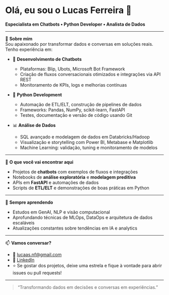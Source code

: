 # Olá, eu sou o Lucas Ferreira 👋

**Especialista em Chatbots • Python Developer • Analista de Dados**

---

🚀 **Sobre mim**  
Sou apaixonado por transformar dados e conversas em soluções reais. Tenho experiência em:

- 🤖 **Desenvolvimento de Chatbots**  
  - Plataformas: Blip, Ubots, Microsoft Bot Framework  
  - Criação de fluxos conversacionais otimizados e integrações via API REST  
  - Monitoramento de KPIs, logs e melhorias contínuas

- 🐍 **Python Development**  
  - Automação de ETL/ELT, construção de pipelines de dados  
  - Frameworks: Pandas, NumPy, scikit-learn, FastAPI  
  - Testes, documentação e versão de código usando Git

- 📊 **Análise de Dados**  
  - SQL avançado e modelagem de dados em Databricks/Hadoop  
  - Visualização e storytelling com Power BI, Metabase e Matplotlib  
  - Machine Learning: validação, tuning e monitoramento de modelos

---

💼 **O que você vai encontrar aqui**  
- Projetos de **chatbots** com exemplos de fluxos e integrações  
- Notebooks de **análise exploratória** e **modelagem preditiva**  
- APIs em **FastAPI** e automações de dados  
- Scripts de **ETL/ELT** e demonstrações de boas práticas em Python

---

🌱 **Sempre aprendendo**  
- Estudos em GenAI, NLP e visão computacional  
- Aprofundando técnicas de MLOps, DataOps e arquitetura de dados escaláveis  
- Atualizações constantes sobre tendências em IA e analytics

---

📫 **Vamos conversar?**  
- 📧 lucaas.nf@gmail.com  
- 🔗 [LinkedIn](https://www.linkedin.com/in/luxasfn/)  
- ⭐️ Se gostar dos projetos, deixe uma estrela e fique à vontade para abrir issues ou pull requests!

---

> “Transformando dados em decisões e conversas em experiências.”  
